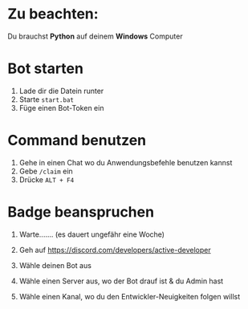 # Zu beachten:
Du brauchst **Python** auf deinem **Windows** Computer


# Bot starten
1. Lade dir die Datein runter
2. Starte `start.bat`
3. Füge einen Bot-Token ein 

# Command benutzen
1. Gehe in einen Chat wo du Anwendungsbefehle benutzen kannst
2. Gebe `/claim` ein
3. Drücke `ALT + F4`

# Badge beanspruchen
1. Warte....... (es dauert ungefähr eine Woche)
2. Geh auf https://discord.com/developers/active-developer

3. Wähle deinen Bot aus
4. Wähle einen Server aus, wo der Bot drauf ist & du Admin hast
5. Wähle einen Kanal, wo du den Entwickler-Neuigkeiten folgen willst